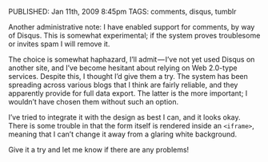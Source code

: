 PUBLISHED: Jan 11th, 2009 8:45pm
TAGS: comments, disqus, tumblr

Another administrative note: I have enabled support for comments, by way of
Disqus. This is somewhat experimental; if the system proves troublesome or
invites spam I will remove it.

The choice is somewhat haphazard, I’ll admit — I’ve not yet used Disqus on
another site, and I’ve become hesitant about relying on Web 2.0-type services.
Despite this, I thought I’d give them a try. The system has been spreading
across various blogs that I think are fairly reliable, and they apparently
provide for full data export. The latter is the more important; I wouldn’t have
chosen them without such an option.

I’ve tried to integrate it with the design as best I can, and it looks okay.
There is some trouble in that the form itself is rendered inside an `<iframe>`,
meaning that I can’t change it away from a glaring white background.

Give it a try and let me know if there are any problems!
